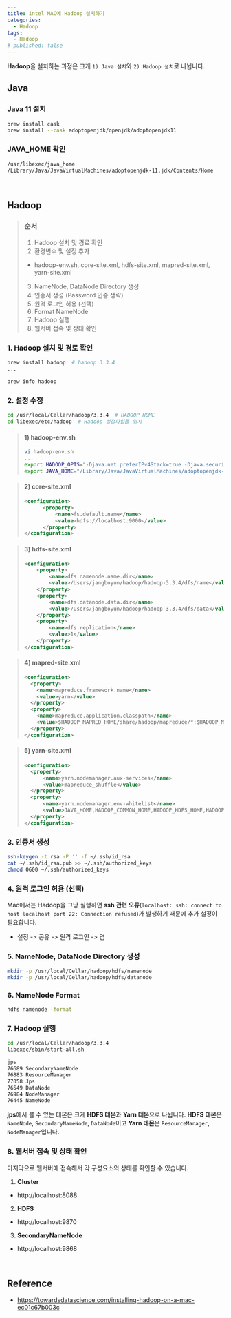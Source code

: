 ```yaml
---
title: intel MAC에 Hadoop 설치하기
categories:
  - Hadoop
tags:
  - Hadoop
# published: false
---
```


**Hadoop**을 설치하는 과정은 크게 `1) Java 설치`와 `2) Hadoop 설치`로 나뉩니다.

## Java

### Java 11 설치
```bash
brew install cask
brew install --cask adoptopenjdk/openjdk/adoptopenjdk11
```

### JAVA_HOME 확인
```bash
/usr/libexec/java_home
/Library/Java/JavaVirtualMachines/adoptopenjdk-11.jdk/Contents/Home
```

<br>

## Hadoop

> ### 순서
> 1. Hadoop 설치 및 경로 확인
> 2. 환경변수 및 설정 추가
>   - hadoop-env.sh, core-site.xml, hdfs-site.xml, mapred-site.xml, yarn-site.xml
> 3. NameNode, DataNode Directory 생성
> 4. 인증서 생성 (Password 인증 생략)
> 5. 원격 로그인 허용 (선택)
> 6. Format NameNode
> 7. Hadoop 실행
> 8. 웹서버 접속 및 상태 확인

### 1. Hadoop 설치 및 경로 확인
```bash
brew install hadoop  # hadoop 3.3.4
...

brew info hadoop
```

### 2. 설정 수정
```bash
cd /usr/local/Cellar/hadoop/3.3.4  # HADOOP HOME
cd libexec/etc/hadoop  # Hadoop 설정파일들 위치
```

> #### 1) hadoop-env.sh
> ```bash
> vi hadoop-env.sh
> ...
> export HADOOP_OPTS="-Djava.net.preferIPv4Stack=true -Djava.security.krb5.realm= -Djava.security.krb5.kdc="
> export JAVA_HOME="/Library/Java/JavaVirtualMachines/adoptopenjdk-11.jdk/Contents/Home"
> ```

> #### 2) core-site.xml
> ```xml
> <configuration>
>       <property>
>           <name>fs.default.name</name>
>           <value>hdfs://localhost:9000</value>
>       </property>
> </configuration>
> ```

> #### 3) hdfs-site.xml
> ```xml
> <configuration>
>     <property>
>         <name>dfs.namenode.name.dir</name>
>         <value>/Users/jangboyun/hadoop/hadoop-3.3.4/dfs/name</value>
>     </property>
>     <property>
>         <name>dfs.datanode.data.dir</name>
>         <value>/Users/jangboyun/hadoop/hadoop-3.3.4/dfs/data</value>
>     </property>
>     <property>
>         <name>dfs.replication</name>
>         <value>1</value>
>     </property>
> </configuration>
> ```

> #### 4) mapred-site.xml
> ```xml
> <configuration>
>   <property>
>     <name>mapreduce.framework.name</name>
>     <value>yarn</value>
>   </property>
>   <property>
>     <name>mapreduce.application.classpath</name>   
> 	  <value>$HADOOP_MAPRED_HOME/share/hadoop/mapreduce/*:$HADOOP_MAPRED_HOME/share/hadoop/mapreduce/lib/*</value>
>   </property>
> </configuration>
> ```

> #### 5) yarn-site.xml
> ```xml
> <configuration>
> 	<property>
> 		<name>yarn.nodemanager.aux-services</name>
> 		<value>mapreduce_shuffle</value>
> 	</property>
> 	<property>
> 		<name>yarn.nodemanager.env-whitelist</name>
> 		<value>JAVA_HOME,HADOOP_COMMON_HOME,HADOOP_HDFS_HOME,HADOOP_CONF_DIR,CLASSPATH_PREPEND_DISTCACHE,HADOOP_YARN_HOME,HADOOP_MAPRED_HOME</value>
> 	</property>
> </configuration>
> ```

### 3. 인증서 생성
```bash
ssh-keygen -t rsa -P '' -f ~/.ssh/id_rsa
cat ~/.ssh/id_rsa.pub >> ~/.ssh/authorized_keys
chmod 0600 ~/.ssh/authorized_keys
```

### 4. 원격 로그인 허용 (선택)
Mac에서는 Hadoop을 그냥 실행하면 **ssh 관련 오류**(`localhost: ssh: connect to host localhost port 22: Connection refused`)가 발생하기 때문에 추가 설정이 필요합니다.
  - 설정 -> 공유 -> 원격 로그인 -> 켬

### 5. NameNode, DataNode Directory 생성
```bash
mkdir -p /usr/local/Cellar/hadoop/hdfs/namenode
mkdir -p /usr/local/Cellar/hadoop/hdfs/datanode
```

### 6. NameNode Format
```bash
hdfs namenode -format
```

### 7. Hadoop 실행
```bash
cd /usr/local/Cellar/hadoop/3.3.4
libexec/sbin/start-all.sh

jps
76689 SecondaryNameNode
76883 ResourceManager
77058 Jps
76549 DataNode
76984 NodeManager
76445 NameNode
```

**jps**에서 볼 수 있는 데몬은 크게 **HDFS 데몬**과 **Yarn 데몬**으로 나뉩니다. **HDFS 데몬**은 `NameNode`, `SecondaryNameNode`, `DataNode`이고 **Yarn 데몬**은 `ResourceManager`, `NodeManager`입니다.


### 8. 웹서버 접속 및 상태 확인
마지막으로 웹서버에 접속해서 각 구성요소의 상태를 확인할 수 있습니다.

1. **Cluster**
  - http://localhost:8088
2. **HDFS**
  - http://localhost:9870
3. **SecondaryNameNode**
  - http://localhost:9868

<br>

## Reference
  - <https://towardsdatascience.com/installing-hadoop-on-a-mac-ec01c67b003c>
